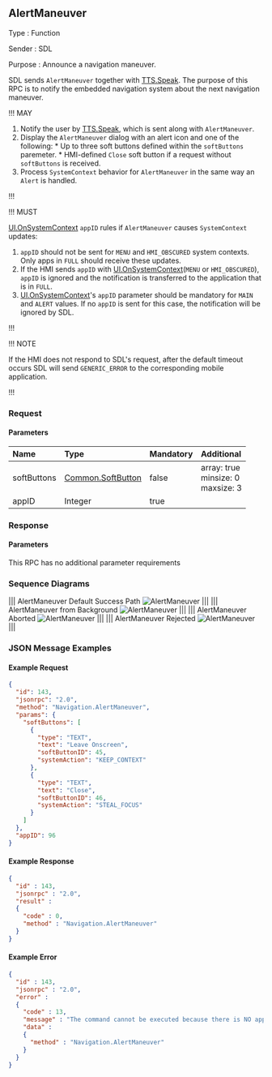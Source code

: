 ## AlertManeuver

Type
: Function

Sender
: SDL

Purpose
: Announce a navigation maneuver.

SDL sends `AlertManeuver` together with [TTS.Speak](../../tts/speak). The purpose of this RPC is to notify the embedded navigation system about the next navigation maneuver.

!!! MAY

  1. Notify the user by [TTS.Speak](../../tts/speak), which is sent along with `AlertManeuver`.
  2. Display the `AlertManeuver` dialog with an alert icon and one of the following:
    * Up to three soft buttons defined within the `softButtons` paremeter.
    * HMI-defined `Close` soft button if a request without `softButtons` is received.
  3. Process `SystemContext` behavior for `AlertManeuver` in the same way an `Alert` is handled.

!!!

!!! MUST

[UI.OnSystemContext](../../ui/onsystemcontext) `appID` rules if `AlertManeuver` causes `SystemContext` updates:

  1. `appID` should not be sent for `MENU` and `HMI_OBSCURED` system contexts. Only apps in `FULL` should receive these updates.
  2. If the HMI sends `appID` with [UI.OnSystemContext](../../ui/onsystemcontext)(`MENU` or `HMI_OBSCURED`), `appID` is ignored and the notification is transferred to the application that is in `FULL`.
  3. [UI.OnSystemContext](../../ui/onsystemcontext)'s `appID` parameter should be mandatory for `MAIN` and `ALERT` values. If no `appID` is sent for this case, the notification will be ignored by SDL.


!!!

!!! NOTE

If the HMI does not respond to SDL's request, after the default timeout occurs SDL will send `GENERIC_ERROR` to the corresponding mobile application.

!!!
### Request

#### Parameters

|Name|Type|Mandatory|Additional|
|:---|:---|:--------|:---------|
|softButtons|[Common.SoftButton](../../common/structs/#softbutton)|false|array: true<br>minsize: 0<br>maxsize: 3|
|appID|Integer|true||

### Response

#### Parameters

This RPC has no additional parameter requirements

### Sequence Diagrams
|||
AlertManeuver Default Success Path
![AlertManeuver](./assets/AlertManeuverDefaultSuccess.jpg)
|||
|||
AlertManeuver from Background
![AlertManeuver](./assets/AlertManeuverBackground.jpg)
|||
|||
AlertManeuver Aborted
![AlertManeuver](./assets/AlertManeuverAborted.jpg)
|||
|||
AlertManeuver Rejected
![AlertManeuver](./assets/AlertManeuverRejected.jpg)
|||

### JSON Message Examples

#### Example Request

```json
{
  "id": 143,
  "jsonrpc": "2.0",
  "method": "Navigation.AlertManeuver",
  "params": {
    "softButtons": [
      {
        "type": "TEXT",
        "text": "Leave Onscreen",
        "softButtonID": 45,
        "systemAction": "KEEP_CONTEXT"
      },
      {
        "type": "TEXT",
        "text": "Close",
        "softButtonID": 46,
        "systemAction": "STEAL_FOCUS"
      }
    ]
  },
  "appID": 96
}
```

#### Example Response

```json
{
  "id" : 143,
  "jsonrpc" : "2.0",
  "result" :
  {
    "code" : 0,
    "method" : "Navigation.AlertManeuver"
  }
}
```

#### Example Error

```json
{
  "id" : 143,
  "jsonrpc" : "2.0",
  "error" :
  {
    "code" : 13,
    "message" : "The command cannot be executed because there is NO app registered with the specified appID",
    "data" :
    {
      "method" : "Navigation.AlertManeuver"
    }
  }
}
```
